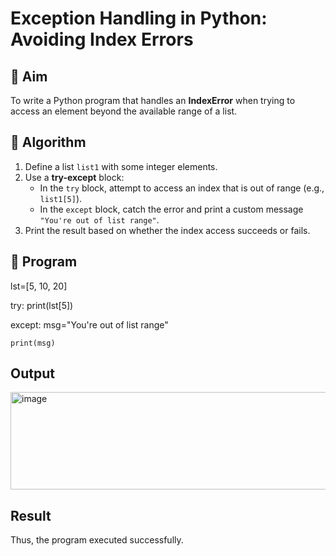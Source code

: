 # Exception Handling in Python: Avoiding Index Errors

## 🎯 Aim
To write a Python program that handles an **IndexError** when trying to access an element beyond the available range of a list.

## 🧠 Algorithm
1. Define a list `list1` with some integer elements.
2. Use a **try-except** block:
   - In the `try` block, attempt to access an index that is out of range (e.g., `list1[5]`).
   - In the `except` block, catch the error and print a custom message `"You're out of list range"`.
3. Print the result based on whether the index access succeeds or fails.

## 🧾 Program
lst=[5, 10, 20]


try:
    print(lst[5])

except:
    msg="You're out of list range"
    
    print(msg)

## Output

<img width="599" height="156" alt="image" src="https://github.com/user-attachments/assets/7e9ab9d3-eff4-42ff-8c80-a7434f6e82b7" />

## Result
Thus, the program executed successfully.
